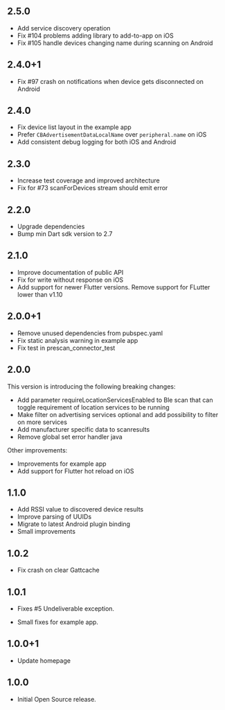 ## 2.5.0

* Add service discovery operation
* Fix #104 problems adding library to add-to-app on iOS
* Fix #105 handle devices changing name during scanning on Android

## 2.4.0+1

* Fix #97 crash on notifications when device gets disconnected on Android

## 2.4.0

* Fix device list layout in the example app
* Prefer `CBAdvertisementDataLocalName` over `peripheral.name` on iOS
* Add consistent debug logging for both iOS and Android

## 2.3.0

* Increase test coverage and improved architecture
* Fix for #73 scanForDevices stream should emit error

## 2.2.0

* Upgrade dependencies
* Bump min Dart sdk version to 2.7

## 2.1.0

* Improve documentation of public API
* Fix for write without response on iOS
* Add support for newer Flutter versions. Remove support for FLutter lower than v1.10

## 2.0.0+1

* Remove unused dependencies from pubspec.yaml
* Fix static analysis warning in example app
* Fix test in prescan_connector_test  

## 2.0.0

This version is introducing the following breaking changes:

* Add parameter requireLocationServicesEnabled to Ble scan that can toggle requirement of location services to be running
* Make filter on advertising services optional and add possibility to filter on more services
* Add manufacturer specific data to scanresults
* Remove global set error handler java

Other improvements:

* Improvements for example app
* Add support for Flutter hot reload on iOS

## 1.1.0

* Add RSSI value to discovered device results
* Improve parsing of UUIDs
* Migrate to latest Android plugin binding
* Small improvements 

## 1.0.2

* Fix crash on clear Gattcache

## 1.0.1

* Fixes #5 Undeliverable exception.

* Small fixes for example app.

## 1.0.0+1

* Update homepage

## 1.0.0

* Initial Open Source release.
